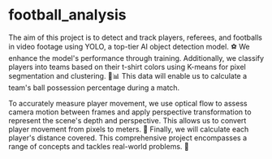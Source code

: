 # football_analysis


The aim of this project is to detect and track players, referees, and footballs in video footage using YOLO, a top-tier AI object detection model. ⚽ We enhance the model's performance through training. Additionally, we classify players into teams based on their t-shirt colors using K-means for pixel segmentation and clustering. 🎽📊 This data will enable us to calculate a team's ball possession percentage during a match.

To accurately measure player movement, we use optical flow to assess camera motion between frames and apply perspective transformation to represent the scene's depth and perspective. This allows us to convert player movement from pixels to meters. 📐 Finally, we will calculate each player's distance covered. This comprehensive project encompasses a range of concepts and tackles real-world problems. 🚀

